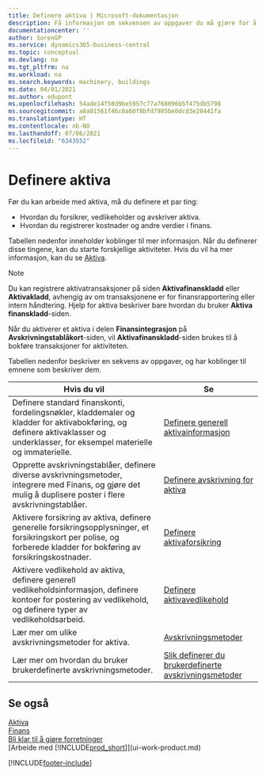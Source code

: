 ```yaml
---
title: Definere aktiva | Microsoft-dokumentasjon
description: Få informasjon om sekvensen av oppgaver du må gjøre for å definere aktiva, for eksempel maskiner eller bygninger.
documentationcenter: ''
author: SorenGP
ms.service: dynamics365-business-central
ms.topic: conceptual
ms.devlang: na
ms.tgt_pltfrm: na
ms.workload: na
ms.search.keywords: machinery, buildings
ms.date: 04/01/2021
ms.author: edupont
ms.openlocfilehash: 54ade14f58d9be5957c77a768096b5f475db5798
ms.sourcegitcommit: a8a01561f46c0a60f8bfd7985be0dcd3e28441fa
ms.translationtype: HT
ms.contentlocale: nb-NO
ms.lasthandoff: 07/06/2021
ms.locfileid: "6343552"
---
```

# <a name="setting-up-fixed-assets"></a>Definere aktiva
Før du kan arbeide med aktiva, må du definere et par ting:  

* Hvordan du forsikrer, vedlikeholder og avskriver aktiva.  
* Hvordan du registrerer kostnader og andre verdier i finans.  

Tabellen nedenfor inneholder koblinger til mer informasjon. Når du definerer disse tingene, kan du starte forskjellige aktiviteter. Hvis du vil ha mer informasjon, kan du se [Aktiva](fa-manage.md).  

> [!NOTE]  
>   Du kan registrere aktivatransaksjoner på siden **Aktivafinanskladd** eller **Aktivakladd**, avhengig av om transaksjonene er for finansrapportering eller intern håndtering. Hjelp for aktiva beskriver bare hvordan du bruker **Aktiva finanskladd**-siden.  

Når du aktiverer et aktiva i delen **Finansintegrasjon** på **Avskrivningstablåkort**-siden, vil **Aktivafinanskladd**-siden brukes til å bokføre transaksjoner for aktiviteten.

Tabellen nedenfor beskriver en sekvens av oppgaver, og har koblinger til emnene som beskriver dem.  

| Hvis du vil | Se |
| --- | --- |
| Definere standard finanskonti, fordelingsnøkler, kladdemaler og kladder for aktivabokføring, og definere aktivaklasser og underklasser, for eksempel materielle og immaterielle. |[Definere generell aktivainformasjon](fa-how-setup-general.md) |
| Opprette avskrivningstablåer, definere diverse avskrivningsmetoder, integrere med Finans, og gjøre det mulig å duplisere poster i flere avskrivningstablåer. |[Definere avskrivning for aktiva](fa-how-setup-depreciation.md) |
| Aktivere forsikring av aktiva, definere generelle forsikringsopplysninger, et forsikringskort per polise, og forberede kladder for bokføring av forsikringskostnader. |[Definere aktivaforsikring](fa-how-setup-insurance.md) |
| Aktivere vedlikehold av aktiva, definere generell vedlikeholdsinformasjon, definere kontoer for postering av vedlikehold, og definere typer av vedlikeholdsarbeid. |[Definere aktivavedlikehold](fa-how-setup-maintenance.md) |
| Lær mer om ulike avskrivningsmetoder for aktiva. |[Avskrivningsmetoder](fa-depreciation-methods.md) |
| Lær mer om hvordan du bruker brukerdefinerte avskrivningsmetoder. |[Slik definerer du brukerdefinerte avskrivningsmetoder](fa-how-setup-user-defined-depreciation-method.md) |


## <a name="see-also"></a>Se også
[Aktiva](fa-manage.md)  
[Finans](finance.md)  
[Bli klar til å gjøre forretninger](ui-get-ready-business.md)  
[Arbeide med [!INCLUDE[prod_short](includes/prod_short.md)]](ui-work-product.md)


[!INCLUDE[footer-include](includes/footer-banner.md)]
